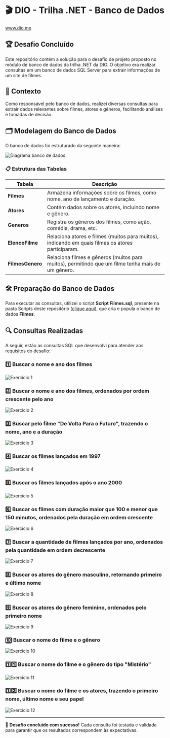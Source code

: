 # 🎬 DIO - Trilha .NET - Banco de Dados  
www.dio.me  

## 🏆 Desafio Concluído  
Este repositório contém a solução para o desafio de projeto proposto no módulo de banco de dados da trilha .NET da DIO. O objetivo era realizar consultas em um banco de dados SQL Server para extrair informações de um site de filmes.  

## 📌 Contexto  
Como responsável pelo banco de dados, realizei diversas consultas para extrair dados relevantes sobre filmes, atores e gêneros, facilitando análises e tomadas de decisão.  

## 🗂 Modelagem do Banco de Dados  
O banco de dados foi estruturado da seguinte maneira:  

![Diagrama banco de dados](Imagens/diagrama.png)  

### 📋 Estrutura das Tabelas  

| Tabela         | Descrição |
|---------------|-----------|
| **Filmes**      | Armazena informações sobre os filmes, como nome, ano de lançamento e duração. |
| **Atores**      | Contém dados sobre os atores, incluindo nome e gênero. |
| **Generos**     | Registra os gêneros dos filmes, como ação, comédia, drama, etc. |
| **ElencoFilme** | Relaciona atores e filmes (muitos para muitos), indicando em quais filmes os atores participaram. |
| **FilmesGenero** | Relaciona filmes e gêneros (muitos para muitos), permitindo que um filme tenha mais de um gênero. |

## 🛠 Preparação do Banco de Dados  
Para executar as consultas, utilizei o script **Script Filmes.sql**, presente na pasta Scripts deste repositório ([clique aqui](Script%20Filmes.sql)), que cria e popula o banco de dados **Filmes**.  

## 🔍 Consultas Realizadas  
A seguir, estão as consultas SQL que desenvolvi para atender aos requisitos do desafio:  

### 1️⃣ Buscar o nome e ano dos filmes  
![Exercicio 1](Imagens/1.png)  

### 2️⃣ Buscar o nome e ano dos filmes, ordenados por ordem crescente pelo ano  
![Exercicio 2](Imagens/2.png)  

### 3️⃣ Buscar pelo filme "De Volta Para o Futuro", trazendo o nome, ano e a duração  
![Exercicio 3](Imagens/3.png)  

### 4️⃣ Buscar os filmes lançados em 1997  
![Exercicio 4](Imagens/4.png)  

### 5️⃣ Buscar os filmes lançados após o ano 2000  
![Exercicio 5](Imagens/5.png)  

### 6️⃣ Buscar os filmes com duração maior que 100 e menor que 150 minutos, ordenados pela duração em ordem crescente  
![Exercicio 6](Imagens/6.png)  

### 7️⃣ Buscar a quantidade de filmes lançados por ano, ordenados pela quantidade em ordem decrescente  
![Exercicio 7](Imagens/7.png)  

### 8️⃣ Buscar os atores do gênero masculino, retornando primeiro e último nome  
![Exercicio 8](Imagens/8.png)  

### 9️⃣ Buscar os atores do gênero feminino, ordenados pelo primeiro nome  
![Exercicio 9](Imagens/9.png)  

### 🔟 Buscar o nome do filme e o gênero  
![Exercicio 10](Imagens/10.png)  

### 1️⃣1️⃣ Buscar o nome do filme e o gênero do tipo "Mistério"  
![Exercicio 11](Imagens/11.png)  

### 1️⃣2️⃣ Buscar o nome do filme e os atores, trazendo o primeiro nome, último nome e seu papel  
![Exercicio 12](Imagens/12.png)  

---

🚀 **Desafio concluído com sucesso!** Cada consulta foi testada e validada para garantir que os resultados correspondem às expectativas.  
